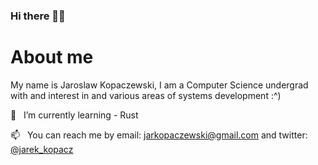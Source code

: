 ### Hi there 👋🏻

# About me
My name is Jaroslaw Kopaczewski, I am a Computer Science undergrad with and interest in and various areas of systems development :^)
  
🌱 &nbsp;&nbsp;I’m currently learning - Rust

📫 &nbsp;&nbsp;You can reach me by email: [jarkopaczewski@gmail.com](jarkopaczewski@gmail.com) and twitter: [@jarek_kopacz](https://twitter.com/jarek_kopacz)


<!--
**jkopa/jkopa** is a ✨ _special_ ✨ repository because its `README.md` (this file) appears on your GitHub profile.

Here are some ideas to get you started:

- 🔭 I’m currently working on ...
- 🌱 I’m currently learning ...
- 👯 I’m looking to collaborate on ...
- 🤔 I’m looking for help with ...
- 💬 Ask me about ...
- 📫 How to reach me: ...
- 😄 Pronouns: ...
- ⚡ Fun fact: ...
-->
